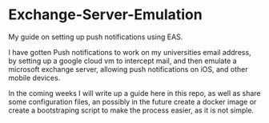 # Exchange-Server-Emulation
My guide on setting up push notifications using EAS.


I have gotten Push notifications to work on my universities email address, by setting up a google cloud vm to intercept mail, and then emulate a microsoft exchange server, allowing push notifications on iOS, and other mobile devices. 

In the coming weeks I will write up a guide here in this repo, as well as share some configuration files, an possibly in the future create a docker image or create a bootstraping script to make the process easier, as it is not simple.
